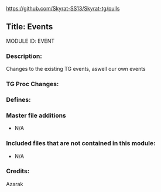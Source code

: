https://github.com/Skyrat-SS13/Skyrat-tg/pulls

## Title: Events

MODULE ID: EVENT

### Description:

Changes to the existing TG events, aswell our own events

### TG Proc Changes:

### Defines:

### Master file additions

- N/A

### Included files that are not contained in this module:

- N/A

### Credits:

Azarak
